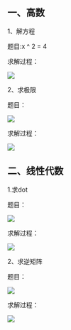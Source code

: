 
## 一、高数

1、解方程


题目:x ^ 2 = 4

求解过程：

![](http://ww1.sinaimg.cn/large/006V6dRsgy1fxeru8m8d6j309002ta9x.jpg)

2、求极限

题目：

![](http://ww1.sinaimg.cn/large/006V6dRsgy1fxeruke8fcj31jq0u075g.jpg)

求解过程：

![](http://ww1.sinaimg.cn/large/006V6dRsgy1fxeruy5rkbj30ap02pdfq.jpg)

## 二、线性代数

1.求dot

题目：

![](http://ww1.sinaimg.cn/large/006V6dRsgy1fxerv84vtaj31ta0s6mys.jpg)

求解过程：

![](http://ww1.sinaimg.cn/large/006V6dRsgy1fxervhlb8uj30fj05e74i.jpg)

2、求逆矩阵

题目：

![](http://ww1.sinaimg.cn/large/006V6dRsgy1fxeryq8aa7j31y60sejsm.jpg)

求解过程：

![](http://ww1.sinaimg.cn/large/006V6dRsgy1fxervw2s4zj30f806r0sx.jpg)